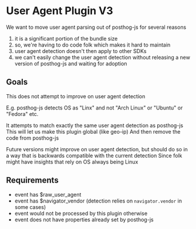# User Agent Plugin V3

We want to move user agent parsing out of posthog-js for several reasons

1. it is a significant portion of the bundle size
2. so, we're having to do code folk which makes it hard to maintain
3. user agent detection doesn't then apply to other SDKs
4. we can't easily change the user agent detection without releasing a new version of posthog-js and waiting for adoption

## Goals

This does not attempt to improve on user agent detection

E.g. posthog-js detects OS as "Linx" and not "Arch Linux" or "Ubuntu" or "Fedora" etc.

It attempts to match exactly the same user agent detection as posthog-js
This will let us make this plugin global (like geo-ip)
And then remove the code from posthog-js

Future versions might improve on user agent detection, but should do so in a way that is backwards compatible with the current detection
Since folk might have insights that rely on OS always being Linux

## Requirements

 - event has $raw_user_agent
 - event has $navigator_vendor (detection relies on `navigator.vendor` in some cases)
 - event would not be processed by this plugin otherwise
 - event does not have properties already set by posthog-js
